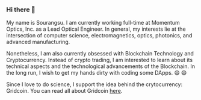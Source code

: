 ### Hi there 👋

<!--
**Sourangsu/Sourangsu** is a ✨ _special_ ✨ repository because its `README.md` (this file) appears on your GitHub profile.

Here are some ideas to get you started:

- 🔭 I’m currently working on ...
- 🌱 I’m currently learning ...
- 👯 I’m looking to collaborate on ...
- 🤔 I’m looking for help with ...
- 💬 Ask me about ...
- 📫 How to reach me: ...
- 😄 Pronouns: ...
- ⚡ Fun fact: ...
-->

My name is Sourangsu. I am currently working full-time at Momentum Optics, Inc. as a Lead Optical Engineer. In general, my interests lie at the intersection of computer science, electromagnetics, optics, photonics, and advanced manufacturing.

Nonetheless, I am also currently obsessed with Blockchain Technology and Cryptocurrency. Instead of crypto trading, I am interested to learn about its technical aspects and the technological advancements of the Blockchain. In the long run, I wish to get my hands dirty with coding some DApps. 😄 😄 

Since I love to do science, I support the idea behind the crytocurrency: Gridcoin. You can read all about Gridcoin [here](https://gridcoin.world/). 
